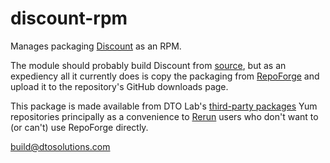 discount-rpm
============

Manages packaging [Discount](http://www.pell.portland.or.us/~orc/Code/discount/) as an RPM.

The module should probably build Discount from [source](https://github.com/Orc/discount), but as an expediency all it currently does is copy the packaging from [RepoForge](http://repoforge.org) and upload it to the repository's GitHub downloads page.

This package is made available from DTO Lab's [third-party packages](http://dtolabs.github.com/third-party-packages) Yum repositories principally as a convenience to [Rerun](http://rerun.github.com/rerun) users who don't want to (or can't) use RepoForge directly.

build@dtosolutions.com
